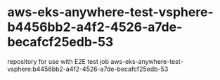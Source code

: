 # aws-eks-anywhere-test-vsphere-b4456bb2-a4f2-4526-a7de-becafcf25edb-53
repository for use with E2E test job aws-eks-anywhere-test-vsphere:b4456bb2-a4f2-4526-a7de-becafcf25edb-53
